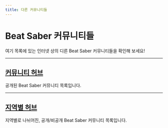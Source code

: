 ```yaml
---
title: 다른 커뮤니티들
---
```


# Beat Saber 커뮤니티들

여기 목록에 있는 인터넷 상의 디른 Beat Saber 커뮤니티들을 확인해 보세요!

---

## [커뮤니티 허브](./community-hub.md)

공개된 Beat Saber 커뮤니티 목록입니다.

---

## [지역별 허브](./regional-hub.md)

지역별로 나뉘어진, 공개/비공개 Beat Saber 커뮤니티 목록입니다.

